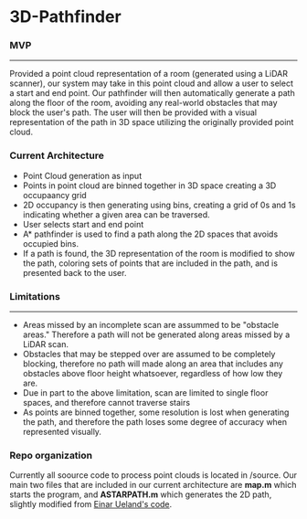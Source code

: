 # 3D-Pathfinder

### MVP
** **
Provided a point cloud representation of a room (generated using a LiDAR scanner), our system may take in this point cloud and allow a user to select a start and end point. Our pathfinder will then automatically generate a path along the floor of the room, avoiding any real-world obstacles that may block the user's path. The user will then be provided with a visual representation of the path in 3D space utilizing the originally provided point cloud.  

### Current Architecture
- Point Cloud generation as input
- Points in point cloud are binned together in 3D space creating a 3D occupaancy grid
- 2D occupancy is then generating using bins, creating a grid of 0s and 1s indicating whether a given area can be traversed.
- User selects start and end point
- A* pathfinder is used to find a path along the 2D spaces that avoids occupied bins.
- If a path is found, the 3D representation of the room is modified to show the path, coloring sets of points that are included in the path, and is presented back to the user.

### Limitations
** **
- Areas missed by an incomplete scan are assummed to be "obstacle areas." Therefore a path will not be generated along areas missed by a LiDAR scan. 
- Obstacles that may be stepped over are assumed to be completely blocking, therefore no path will made along an area that includes any obstacles above floor height whatsoever, regardless of how low they are. 
- Due in part to the above limitation, scan are limited to single floor spaces, and therefore cannot traverse stairs
- As points are binned together, some resolution is lost when generating the path, and therefore the path loses some degree of accuracy when represented visually.

### Repo organization
Currently all soource code to process point clouds is located in /source. Our main two files that are included in our current architecture are **map.m** which starts the program, and **ASTARPATH.m** which generates the 2D path, slightly modified from [Einar Ueland's code](https://github.com/EinarUeland/Astar-Algorithm).
